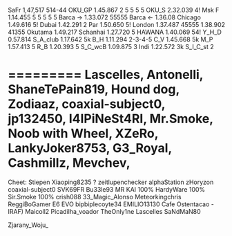SaFr     1,47,517 514-44
OKU_GP   1.45.867 2 5 5 5 5
OKU_S    2.32.039 4!
Msk F    1.14.455 5 5 5 5 5
Barca -> 1.33.072  55555
Barca <- 1.36.08
Chicago  1.49.616  5!
Dubai    1.42.291  2
Par      1.50.650  5! 
London   1.37.487  45555  1.38.902  41355
Okutama  1.49.217
Schanhai 1.27.720 5
HAWANA   1.40.069 54!
Y_H_D    0.57.814
S_A_club 1.17.642 5k
B_H      1.11.294 2-3-4-5
C_V      1.45.668 5k
M_P      1.57.413 5
R_B      1.20.393 5
S_C_wcB  1.09.875 3
Indi     1.22.572 3k
S_I_C_st 2 

=========
Lascelles,
Antonelli, 
ShaneTePain819,
Hound dog,
Zodiaaz,
coaxial-subject0,
jp132450,
I4IPiNeSt4RI,
Mr.Smoke,
Noob with Wheel,
XZeRo,
LankyJoker8753,
G3_Royal,
Cashmillz,
Mevchev,
=========


Cheet:
Stiepen
Xiaoping8235 ?
zeitlupenchecker
alphaStation
zHoryzon
coaxial-subject0
SVK69FR
Bu33le93
MR KAI 100%
HardyWare 100%
Sir.Smoke 100%
crish088
33_Magic_Alonso
Meteorkingchris
ReggiBoGamer
E6 EVO
bipbiplecoyte34
EMILIO13130
Cafe Ostentacao -
IRAF) Maicoll2
Picadilha_voador
TheOnly1ne
Lascelles
SaNdMaN80

Zjarany_Woju_